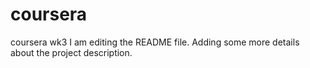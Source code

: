# coursera
coursera wk3
I am editing the README file. Adding some more details about the project description.
